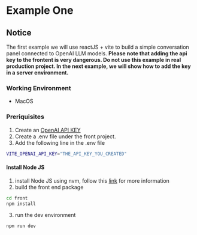 # Example One

## Notice
The first example we will use reactJS + vite to build a simple conversation panel connected to OpenAI LLM models.
**Please note that adding the api key to the frontent is very dangerous. Do not use this example in real production project. In the next example, we will show how to add the key in a server environment.**

### Working Environment
- MacOS

### Preriquisites
1. Create an [OpenAI API KEY](https://platform.openai.com/api-keys)
2. Create a .env file under the front project.
3. Add the following line in the .env file
```bash
VITE_OPENAI_API_KEY="THE_API_KEY_YOU_CREATED"
```
#### Install Node JS
1. install Node JS using nvm, follow this [link](https://nodejs.org/en/download) for more information
2. build the front end package
```bash
cd front
npm install
```
3. run the dev environment
```bash
npm run dev
```
